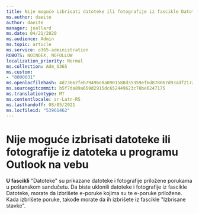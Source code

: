 ```yaml
---
title: Nije moguće izbrisati datoteke ili fotografije iz fascikle Datoteke u Outlook na vebu
ms.author: daeite
author: daeite
manager: joallard
ms.date: 04/21/2020
ms.audience: Admin
ms.topic: article
ms.service: o365-administration
ROBOTS: NOINDEX, NOFOLLOW
localization_priority: Normal
ms.collection: Adm_O365
ms.custom:
- "8000031"
ms.openlocfilehash: 4d73662feb79496e8a0901588d35359ef6d878067d93adf2172504e4d96af1cc
ms.sourcegitcommit: b5f7da89a650d2915dc652449623c78be6247175
ms.translationtype: MT
ms.contentlocale: sr-Latn-RS
ms.lasthandoff: 08/05/2021
ms.locfileid: "53961462"
---
```

# <a name="cant-delete-files-or-photos-from-files-in-outlook-on-the-web"></a>Nije moguće izbrisati datoteke ili fotografije iz datoteka u programu Outlook na vebu

**U fascikli** "Datoteke" su prikazane datoteke i fotografije priložene porukama u poštanskom sandučetu. Da biste uklonili datoteke i fotografije iz fascikle Datoteke, morate da izbrišete e-poruke kojima su te e-poruke priložene. Kada izbrišete poruke, takođe morate da ih izbrišete iz fascikle "Izbrisane stavke".